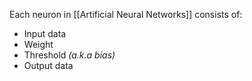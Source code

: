 Each neuron in [[Artificial Neural Networks]] consists of:
- Input data 
- Weight
- Threshold *(a.k.a bias)*
- Output data